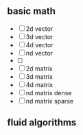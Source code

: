 ## basic math

- [ ] 2d vector
- [ ] 3d vector
- [ ] 4d vector
- [ ] nd vector
- [ ] 
- [ ] 2d matrix
- [ ] 3d matrix
- [ ] 4d matrix
- [ ] nd matrix dense
- [ ] nd matrix sparse

## fluid algorithms
